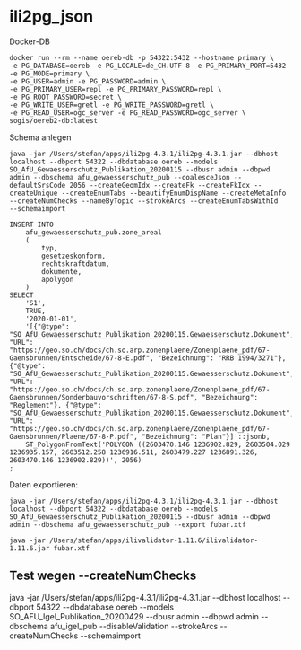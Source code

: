 # ili2pg_json

Docker-DB
```
docker run --rm --name oereb-db -p 54322:5432 --hostname primary \
-e PG_DATABASE=oereb -e PG_LOCALE=de_CH.UTF-8 -e PG_PRIMARY_PORT=5432 -e PG_MODE=primary \
-e PG_USER=admin -e PG_PASSWORD=admin \
-e PG_PRIMARY_USER=repl -e PG_PRIMARY_PASSWORD=repl \
-e PG_ROOT_PASSWORD=secret \
-e PG_WRITE_USER=gretl -e PG_WRITE_PASSWORD=gretl \
-e PG_READ_USER=ogc_server -e PG_READ_PASSWORD=ogc_server \
sogis/oereb2-db:latest
```

Schema anlegen
```
java -jar /Users/stefan/apps/ili2pg-4.3.1/ili2pg-4.3.1.jar --dbhost localhost --dbport 54322 --dbdatabase oereb --models SO_AfU_Gewaesserschutz_Publikation_20200115 --dbusr admin --dbpwd admin --dbschema afu_gewaesserschutz_pub --coalesceJson --defaultSrsCode 2056 --createGeomIdx --createFk --createFkIdx --createUnique --createEnumTabs --beautifyEnumDispName --createMetaInfo --createNumChecks --nameByTopic --strokeArcs --createEnumTabsWithId	 --schemaimport
```

```
INSERT INTO
    afu_gewaesserschutz_pub.zone_areal 
    (
        typ,
        gesetzeskonform,
        rechtskraftdatum,
        dokumente,
        apolygon 
    )
SELECT
    'S1',
    TRUE,
    '2020-01-01',
    '[{"@type": "SO_AfU_Gewaesserschutz_Publikation_20200115.Gewaesserschutz.Dokument", "URL": "https://geo.so.ch/docs/ch.so.arp.zonenplaene/Zonenplaene_pdf/67-Gaensbrunnen/Entscheide/67-8-E.pdf", "Bezeichnung": "RRB 1994/3271"}, {"@type": "SO_AfU_Gewaesserschutz_Publikation_20200115.Gewaesserschutz.Dokument", "URL": "https://geo.so.ch/docs/ch.so.arp.zonenplaene/Zonenplaene_pdf/67-Gaensbrunnen/Sonderbauvorschriften/67-8-S.pdf", "Bezeichnung": "Reglement"}, {"@type": "SO_AfU_Gewaesserschutz_Publikation_20200115.Gewaesserschutz.Dokument", "URL": "https://geo.so.ch/docs/ch.so.arp.zonenplaene/Zonenplaene_pdf/67-Gaensbrunnen/Plaene/67-8-P.pdf", "Bezeichnung": "Plan"}]'::jsonb,
    ST_PolygonFromText('POLYGON ((2603470.146 1236902.829, 2603504.029 1236935.157, 2603512.258 1236916.511, 2603479.227 1236891.326, 2603470.146 1236902.829))', 2056)
;
```

Daten exportieren:
```
java -jar /Users/stefan/apps/ili2pg-4.3.1/ili2pg-4.3.1.jar --dbhost localhost --dbport 54322 --dbdatabase oereb --models SO_AfU_Gewaesserschutz_Publikation_20200115 --dbusr admin --dbpwd admin --dbschema afu_gewaesserschutz_pub --export fubar.xtf
```

```
java -jar /Users/stefan/apps/ilivalidator-1.11.6/ilivalidator-1.11.6.jar fubar.xtf
```


## Test wegen --createNumChecks	

java -jar /Users/stefan/apps/ili2pg-4.3.1/ili2pg-4.3.1.jar --dbhost localhost --dbport 54322 --dbdatabase oereb --models SO_AFU_Igel_Publikation_20200429 --dbusr admin --dbpwd admin --dbschema afu_igel_pub --disableValidation  --strokeArcs --createNumChecks --schemaimport 
